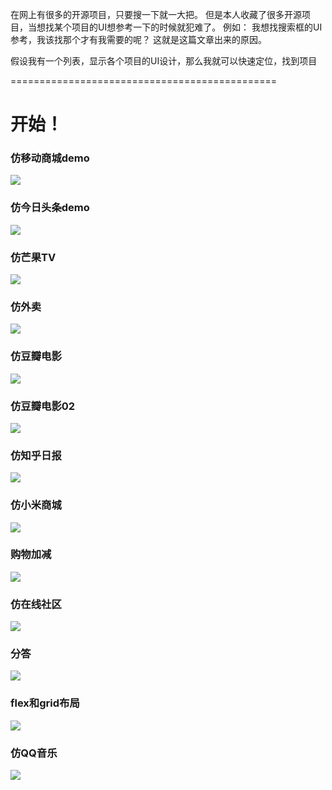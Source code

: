 

在网上有很多的开源项目，只要搜一下就一大把。
但是本人收藏了很多开源项目，当想找某个项目的UI想参考一下的时候就犯难了。
例如：
我想找搜索框的UI参考，我该找那个才有我需要的呢？
这就是这篇文章出来的原因。

假设我有一个列表，显示各个项目的UI设计，那么我就可以快速定位，找到项目


==============================================

# 开始！

### 仿移动商城demo
![](https://github.com/michaelouyang777/wechat-weapp/blob/master/gif/%E7%A7%BB%E5%8A%A8%E5%95%86%E5%9F%8E.gif?raw=true) 


### 仿今日头条demo
![](https://github.com/michaelouyang777/wechat-weapp/blob/master/gif/%E4%BB%8A%E6%97%A5%E5%A4%B4%E6%9D%A1.gif?raw=true)


### 仿芒果TV
![](https://github.com/michaelouyang777/wechat-weapp/blob/master/gif/%E8%8A%92%E6%9E%9CTV.gif?raw=true)


### 仿外卖
![](https://github.com/michaelouyang777/wechat-weapp/blob/master/gif/%E5%A4%96%E5%8D%96.gif?raw=true)


### 仿豆瓣电影
![](https://github.com/michaelouyang777/wechat-weapp/blob/master/gif/%E8%B1%86%E7%93%A3%E7%94%B5%E5%BD%B1.gif?raw=true)


### 仿豆瓣电影02
![](https://github.com/michaelouyang777/wechat-weapp/blob/master/gif/%E8%B1%86%E7%93%A3%E7%94%B5%E5%BD%B102.gif?raw=true)


### 仿知乎日报
![](https://github.com/michaelouyang777/wechat-weapp/blob/master/gif/%E7%9F%A5%E4%B9%8E%E6%97%A5%E6%8A%A5.gif?raw=true)


### 仿小米商城
![](https://github.com/michaelouyang777/wechat-weapp/blob/master/gif/%E5%B0%8F%E7%B1%B3%E5%95%86%E5%9F%8E.gif?raw=true)


### 购物加减
![](https://github.com/michaelouyang777/wechat-weapp/blob/master/gif/%E8%B4%AD%E7%89%A9%E5%8A%A0%E5%87%8F.gif?raw=true)


### 仿在线社区
![](https://github.com/michaelouyang777/wechat-weapp/blob/master/gif/%E5%9C%A8%E7%BA%BF%E7%A4%BE%E5%8C%BA.gif?raw=true)


### 分答
![](https://github.com/michaelouyang777/wechat-weapp/blob/master/gif/%E5%88%86%E7%AD%94.gif?raw=true)


### flex和grid布局
![](https://github.com/michaelouyang777/wechat-weapp/blob/master/gif/flex%E5%92%8Cgrid%E5%B8%83%E5%B1%80.gif?raw=true)


### 仿QQ音乐
![](https://github.com/michaelouyang777/wechat-weapp/blob/master/gif/QQ%E9%9F%B3%E4%B9%90.gif?raw=true)

